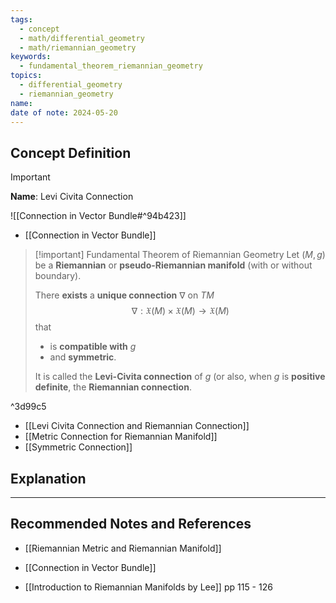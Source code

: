 ```yaml
---
tags:
  - concept
  - math/differential_geometry
  - math/riemannian_geometry
keywords:
  - fundamental_theorem_riemannian_geometry
topics:
  - differential_geometry
  - riemannian_geometry
name: 
date of note: 2024-05-20
---
```


## Concept Definition

>[!important]
>**Name**: Levi Civita Connection

![[Connection in Vector Bundle#^94b423]]

- [[Connection in Vector Bundle]]

>[!important] Fundamental Theorem of Riemannian Geometry
>Let $(M, g)$ be a **Riemannian** or **pseudo-Riemannian manifold** (with or without boundary). 
>
>There **exists** a **unique connection** $\nabla$ on $TM$ $$\nabla: \mathfrak{X}(M) \times \mathfrak{X}(M) \to \mathfrak{X}(M)$$ that 
>- is **compatible with** $g$ 
>- and **symmetric**. 
>  
>It is called the **Levi-Civita connection** of $g$ (or also, when $g$ is **positive definite**, the **Riemannian connection**.

^3d99c5


- [[Levi Civita Connection and Riemannian Connection]]
- [[Metric Connection for Riemannian Manifold]]
- [[Symmetric Connection]]

## Explanation





-----------
##  Recommended Notes and References


- [[Riemannian Metric and Riemannian Manifold]]
- [[Connection in Vector Bundle]]



- [[Introduction to Riemannian Manifolds by Lee]] pp 115 - 126